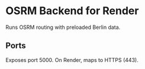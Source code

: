 # OSRM Backend for Render

Runs OSRM routing with preloaded Berlin data.

## Ports

Exposes port 5000. On Render, maps to HTTPS (443).
